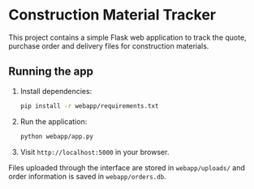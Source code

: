 # Construction Material Tracker

This project contains a simple Flask web application to track the quote, purchase order and delivery files for construction materials.

## Running the app

1. Install dependencies:
   ```bash
   pip install -r webapp/requirements.txt
   ```
2. Run the application:
   ```bash
   python webapp/app.py
   ```
3. Visit `http://localhost:5000` in your browser.

Files uploaded through the interface are stored in `webapp/uploads/` and order information is saved in `webapp/orders.db`.
